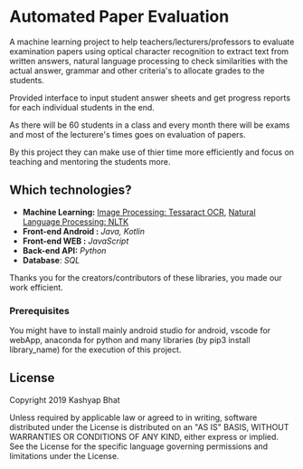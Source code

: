 # Automated Paper Evaluation

A machine learning project to help teachers/lecturers/professors to evaluate examination papers using optical character recognition to extract text from written answers, natural language processing to check similarities with the actual answer, grammar and other criteria's to allocate grades to the students.

Provided interface to input student answer sheets and get progress reports for each individual students in the end.

As there will be 60 students in a class and every month there will be exams and most of the lecturere's times goes on evaluation of papers.

By this project they can make use of thier time more efficiently and focus on teaching and mentoring the students more. 

## Which technologies?

* **Machine Learning:** [Image Processing: Tessaract OCR](https://github.com/tesseract-ocr/tesseract), [Natural Language Processing: NLTK](https://www.nltk.org/)
* **Front-end Android :** *Java, Kotlin*
* **Front-end WEB :** *JavaScript*
* **Back-end API:** *Python*
* **Database**: *SQL* 

Thanks you for the creators/contributors of these libraries, you made our work efficient.

### Prerequisites

You might have to install mainly android studio for android, vscode for webApp, anaconda for python and many libraries (by pip3 install library_name) for the execution of this project.

## License

Copyright 2019 Kashyap Bhat

Unless required by applicable law or agreed to in writing, software
distributed under the License is distributed on an "AS IS" BASIS,
WITHOUT WARRANTIES OR CONDITIONS OF ANY KIND, either express or implied.
See the License for the specific language governing permissions and
limitations under the License.
